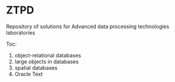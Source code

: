 # ZTPD

Repository of solutions for Advanced data processing technologies laboratories

Toc:
1. object-relational databases
2. large objects in databases
3. spatial databases
4. Oracle Text
